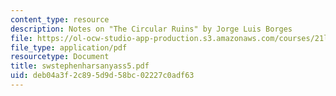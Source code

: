 ```yaml
---
content_type: resource
description: Notes on "The Circular Ruins" by Jorge Luis Borges
file: https://ol-ocw-studio-app-production.s3.amazonaws.com/courses/21l-708-technologies-of-humanism-spring-2003/deb04a3f2c895d9d58bc02227c0adf63_swstephenharsanyass5.pdf
file_type: application/pdf
resourcetype: Document
title: swstephenharsanyass5.pdf
uid: deb04a3f-2c89-5d9d-58bc-02227c0adf63
---
```

